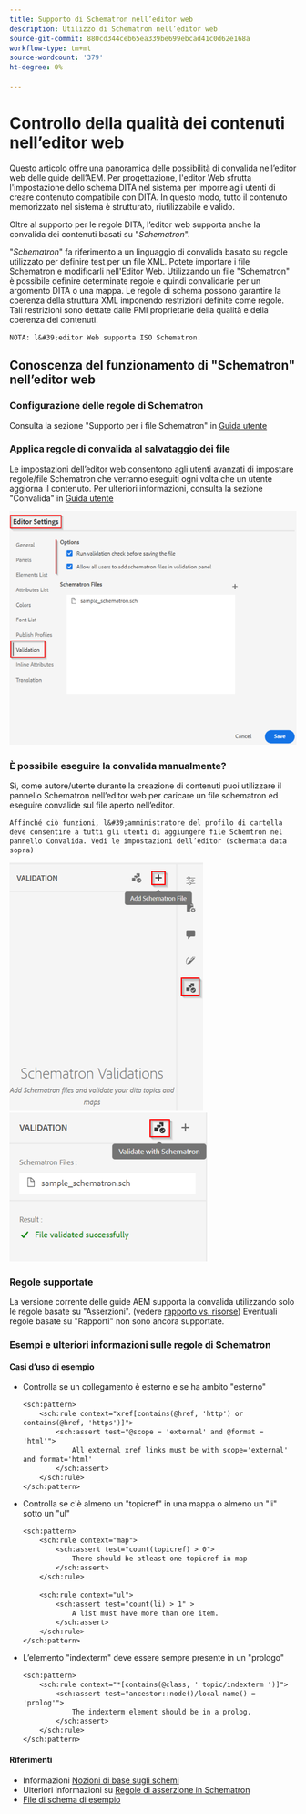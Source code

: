 ```yaml
---
title: Supporto di Schematron nell’editor web
description: Utilizzo di Schematron nell’editor web
source-git-commit: 880cd344ceb65ea339be699ebcad41c0d62e168a
workflow-type: tm+mt
source-wordcount: '379'
ht-degree: 0%

---
```


# Controllo della qualità dei contenuti nell’editor web

Questo articolo offre una panoramica delle possibilità di convalida nell’editor web delle guide dell’AEM.
Per progettazione, l&#39;editor Web sfrutta l&#39;impostazione dello schema DITA nel sistema per imporre agli utenti di creare contenuto compatibile con DITA. In questo modo, tutto il contenuto memorizzato nel sistema è strutturato, riutilizzabile e valido.

Oltre al supporto per le regole DITA, l’editor web supporta anche la convalida dei contenuti basati su &quot;*Schematron*&quot;.

&quot;*Schematron*&quot; fa riferimento a un linguaggio di convalida basato su regole utilizzato per definire test per un file XML. Potete importare i file Schematron e modificarli nell&#39;Editor Web. Utilizzando un file &quot;Schematron&quot; è possibile definire determinate regole e quindi convalidarle per un argomento DITA o una mappa. Le regole di schema possono garantire la coerenza della struttura XML imponendo restrizioni definite come regole. Tali restrizioni sono dettate dalle PMI proprietarie della qualità e della coerenza dei contenuti.

    NOTA: l&#39;editor Web supporta ISO Schematron.


## Conoscenza del funzionamento di &quot;Schematron&quot; nell’editor web

### Configurazione delle regole di Schematron

Consulta la sezione &quot;Supporto per i file Schematron&quot; in [Guida utente](https://helpx.adobe.com/content/dam/help/en/xml-documentation-solution/4-2/Adobe-Experience-Manager-Guides_UUID_User-Guide_EN.pdf#page=148)


### Applica regole di convalida al salvataggio dei file

Le impostazioni dell’editor web consentono agli utenti avanzati di impostare regole/file Schematron che verranno eseguiti ogni volta che un utente aggiorna il contenuto. Per ulteriori informazioni, consulta la sezione &quot;Convalida&quot; in [Guida utente](https://helpx.adobe.com/content/dam/help/en/xml-documentation-solution/4-2/Adobe-Experience-Manager-Guides_UUID_User-Guide_EN.pdf#page=58)

![Impostare le regole dalle impostazioni dell’editor web](../../../assets/authoring/schematron-editorsettings-validation-tab.png)


### È possibile eseguire la convalida manualmente?

Sì, come autore/utente durante la creazione di contenuti puoi utilizzare il pannello Schematron nell’editor web per caricare un file schematron ed eseguire convalide sul file aperto nell’editor.

    Affinché ciò funzioni, l&#39;amministratore del profilo di cartella deve consentire a tutti gli utenti di aggiungere file Schemtron nel pannello Convalida. Vedi le impostazioni dell’editor (schermata data sopra)

![Scegliete il file di schema](../../../assets/authoring/schematron-rightpanel-validation-addsch.png)
![Esegui convalida](../../../assets/authoring/schematron-rightpanel-validation-runsch.png)


### Regole supportate

La versione corrente delle guide AEM supporta la convalida utilizzando solo le regole basate su &quot;Asserzioni&quot;. (vedere [rapporto vs. risorse](https://schematron.com/document/205.html)) Eventuali regole basate su &quot;Rapporti&quot; non sono ancora supportate.


### Esempi e ulteriori informazioni sulle regole di Schematron

#### Casi d’uso di esempio

- Controlla se un collegamento è esterno e se ha ambito &quot;esterno&quot;

  ```
  <sch:pattern>
      <sch:rule context="xref[contains(@href, 'http') or contains(@href, 'https')]">
          <sch:assert test="@scope = 'external' and @format = 'html'">
              All external xref links must be with scope='external' and format='html'
          </sch:assert>
      </sch:rule>
  </sch:pattern>
  ```

- Controlla se c&#39;è almeno un &quot;topicref&quot; in una mappa o almeno un &quot;li&quot; sotto un &quot;ul&quot;

  ```
  <sch:pattern>
      <sch:rule context="map">
          <sch:assert test="count(topicref) > 0">
              There should be atleast one topicref in map
          </sch:assert>
      </sch:rule>
  
      <sch:rule context="ul">
          <sch:assert test="count(li) > 1" >
              A list must have more than one item.
          </sch:assert>
      </sch:rule>
  </sch:pattern>
  ```

- L’elemento &quot;indexterm&quot; deve essere sempre presente in un &quot;prologo&quot;

  ```
  <sch:pattern>
      <sch:rule context="*[contains(@class, ' topic/indexterm ')]">
          <sch:assert test="ancestor::node()/local-name() = 'prolog'">
              The indexterm element should be in a prolog.
          </sch:assert>
      </sch:rule>
  </sch:pattern>
  ```

#### Riferimenti

- Informazioni  [Nozioni di base sugli schemi](https://da2022.xatapult.com/#what-is-schematron)
- Ulteriori informazioni su [Regole di asserzione in Schematron](https://www.xml.com/pub/a/2003/11/12/schematron.html#Assertions)
- [File di schema di esempio](../../../assets/authoring/sample_schematron.sch)
